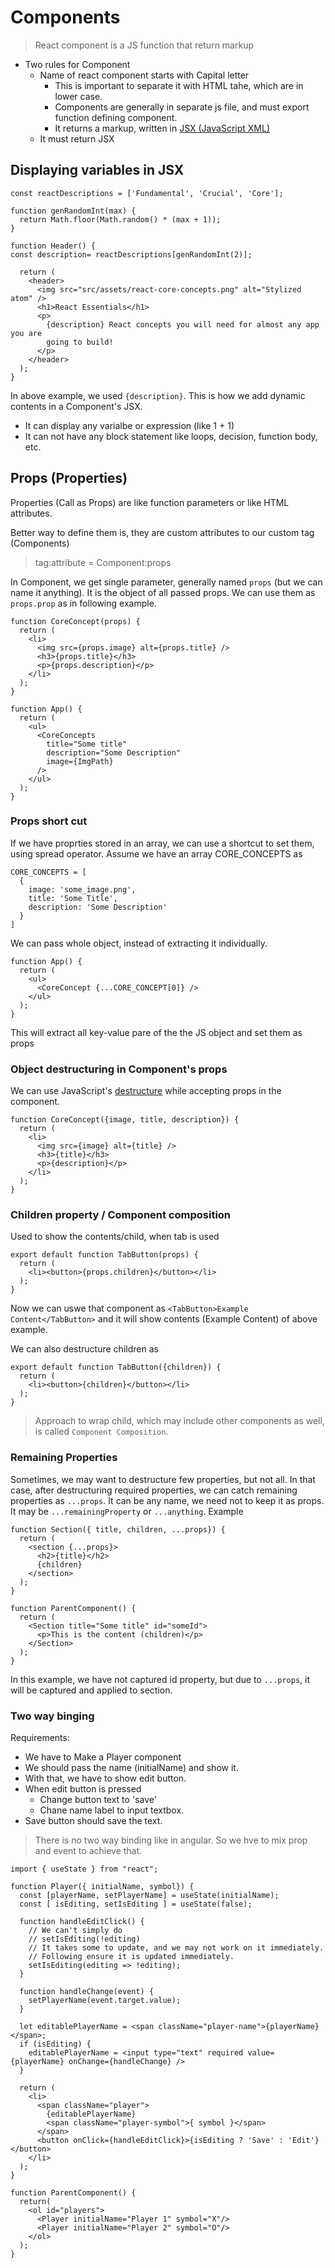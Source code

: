 # Components

> React component is a JS function that return markup

- Two rules for Component
  - Name of react component starts with Capital letter
    - This is important to separate it with HTML tahe, which are in lower case.
    - Components are generally in separate js file, and must export function defining component.
    - It returns a markup, written in [JSX (JavaScript XML)](03_jsx.md)
  - It must return JSX

## Displaying variables in JSX

```JSX
const reactDescriptions = ['Fundamental', 'Crucial', 'Core'];

function genRandomInt(max) {
  return Math.floor(Math.random() * (max + 1));
}

function Header() {
const description= reactDescriptions[genRandomInt(2)];

  return (
    <header>
      <img src="src/assets/react-core-concepts.png" alt="Stylized atom" />
      <h1>React Essentials</h1>
      <p>
        {description} React concepts you will need for almost any app you are
        going to build!
      </p>
    </header>
  );
}
```

In above example, we used `{description}`. This is how we add dynamic contents in a Component's JSX.

- It can display any varialbe or expression (like 1 + 1)
- It can not have any block statement like loops, decision, function body, etc.

## Props (Properties)

Properties (Call as Props) are like function parameters or like HTML attributes.

Better way to define them is, they are custom attributes to our custom tag (Components)

> tag:attribute = Component:props

In Component, we get single parameter, generally named `props` (but we can name it anything). It is the object of all passed props. We can use them as `props.prop` as in following example.

```JSX
function CoreConcept(props) {
  return (
    <li>
      <img src={props.image} alt={props.title} />
      <h3>{props.title}</h3>
      <p>{props.description}</p>
    </li>
  );
}

function App() {
  return (
    <ul>
      <CoreConcepts
        title="Some title"
        description="Some Description"
        image={ImgPath}
      />
    </ul>
  );
}
```

### Props short cut

If we have proprties stored in an array, we can use a shortcut to set them, using spread operator. Assume we have an array CORE_CONCEPTS as

```JS
CORE_CONCEPTS = [
  {
    image: 'some_image.png',
    title: 'Some Title',
    description: 'Some Description'
  }
]
```

We can pass whole object, instead of extracting it individually.

```JSX
function App() {
  return (
    <ul>
      <CoreConcept {...CORE_CONCEPT[0]} />
    </ul>
  );
}
```

This will extract all key-value pare of the the JS object and set them as props

### Object destructuring in Component's props

We can use JavaScript's [destructure](../../../JavaScript/Docs/O2_destructure.md) while accepting props in the component.

```JSX
function CoreConcept({image, title, description}) {
  return (
    <li>
      <img src={image} alt={title} />
      <h3>{title}</h3>
      <p>{description}</p>
    </li>
  );
}
```

### Children property / Component composition

Used to show the contents/child, when tab is used

```JSX
export default function TabButton(props) {
  return (
    <li><button>{props.children}</button></li>
  );
}
```

Now we can uswe that component as `<TabButton>Example Content</TabButton>` and it will show contents (Example Content) of above example.

We can also destructure children as

```JSX
export default function TabButton({children}) {
  return (
    <li><button>{children}</button></li>
  );
}
```

> Approach to wrap child, which may include other components as well, is called `Component Composition`.

### Remaining Properties

Sometimes, we may want to destructure few properties, but not all. In that case, after destructuring required properties, we can catch remaining properties as `...props`. It can be any name, we need not to keep it as props. It may be `...remainingProperty` or `...anything`. Example

```JSX
function Section({ title, children, ...props}) {
  return (
    <section {...props}>
      <h2>{title}</h2>
      {children}
    </section>
  );
}

function ParentComponent() {
  return (
    <Section title="Some title" id="someId">
      <p>This is the content (children)</p>
    </Section>
  );
}
```

In this example, we have not captured id property, but due to `...props`, it will be captured and applied to section.

### Two way binging

Requirements:

- We have to Make a Player component
- We should pass the name (initialName) and show it.
- With that, we have to show edit button.
- When edit button is pressed
  - Change button text to 'save'
  - Chane name label to input textbox.
- Save button should save the text.

> There is no two way binding like in angular. So we hve to mix prop and event to achieve that.

```JSX
import { useState } from "react";

function Player({ initialName, symbol}) {
  const [playerName, setPlayerName] = useState(initialName);
  const [ isEditing, setIsEditing ] = useState(false);

  function handleEditClick() {
    // We can't simply do 
    // setIsEditing(!editing)
    // It takes some to update, and we may not work on it immediately.
    // Following ensure it is updated immediately.
    setIsEditing(editing => !editing);
  }

  function handleChange(event) {
    setPlayerName(event.target.value);
  }

  let editablePlayerName = <span className="player-name">{playerName}</span>;
  if (isEditing) {
    editablePlayerName = <input type="text" required value={playerName} onChange={handleChange} />
  }

  return (
    <li>
      <span className="player">
        {editablePlayerName}
        <span className="player-symbol">{ symbol }</span>
      </span>
      <button onClick={handleEditClick}>{isEditing ? 'Save' : 'Edit'}</button>
    </li>
  );
}

function ParentComponent() {
  return(
    <ol id="players">
      <Player initialName="Player 1" symbol="X"/>
      <Player initialName="Player 2" symbol="O"/>
    </ol>
  );
}
```
